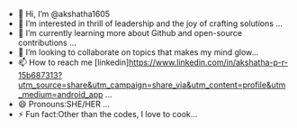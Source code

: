 - 👋 Hi, I’m @akshatha1605
- 👀 I’m interested in thrill of leadership and the joy of crafting solutions ...
- 🌱 I’m currently learning more about Github and open-source contributions ...
- 💞️ I’m looking to collaborate on topics that makes my mind glow...
- 📫 How to reach me [linkedin]https://www.linkedin.com/in/akshatha-p-r-15b687313?utm_source=share&utm_campaign=share_via&utm_content=profile&utm_medium=android_app ...
- 😄 Pronouns:SHE/HER ...
- ⚡ Fun fact:Other than the codes, I love to cook...

<!---
akshatha1605/akshatha1605 is a ✨ special ✨ repository because its `README.md` (this file) appears on your GitHub profile.
You can click the Preview link to take a look at your changes.
--->
